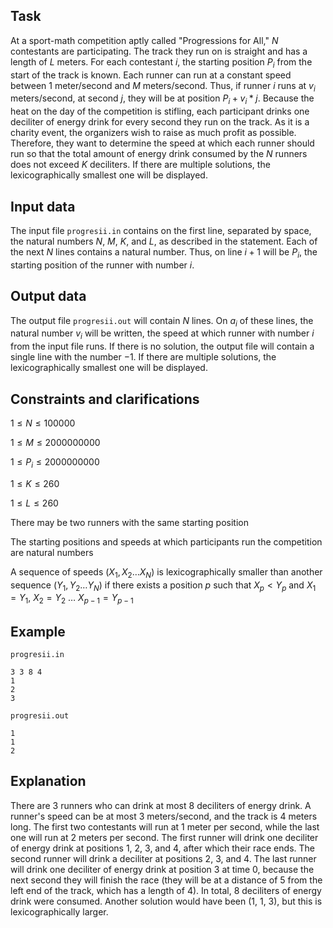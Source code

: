 ## Task

At a sport-math competition aptly called "Progressions for All," $N$ contestants are participating. The track they run on is straight and has a length of $L$ meters. For each contestant $i$, the starting position $P_i$ from the start of the track is known. Each runner can run at a constant speed between $1$ meter/second and $M$ meters/second. Thus, if runner $i$ runs at $v_i$ meters/second, at second $j$, they will be at position $P_i + v_i * j$. Because the heat on the day of the competition is stifling, each participant drinks one deciliter of energy drink for every second they run on the track. As it is a charity event, the organizers wish to raise as much profit as possible. Therefore, they want to determine the speed at which each runner should run so that the total amount of energy drink consumed by the $N$ runners does not exceed $K$ deciliters. If there are multiple solutions, the lexicographically smallest one will be displayed.

## Input data

The input file `progresii.in` contains on the first line, separated by space, the natural numbers $N$, $M$, $K$, and $L$, as described in the statement. Each of the next $N$ lines contains a natural number. Thus, on line $i + 1$ will be $P_i$, the starting position of the runner with number $i$.

## Output data

The output file `progresii.out` will contain $N$ lines. On $a_i$ of these lines, the natural number $v_i$ will be written, the speed at which runner with number $i$ from the input file runs. If there is no solution, the output file will contain a single line with the number $-1$. If there are multiple solutions, the lexicographically smallest one will be displayed.

## Constraints and clarifications

$1 \leq N \leq 100000$

$1 \leq M \leq 2000000000$

$1 \leq P_i \leq 2000000000$

$1 \leq K \leq 260$

$1 \leq L \leq 260$

There may be two runners with the same starting position

The starting positions and speeds at which participants run the competition are natural numbers

A sequence of speeds $(X_1, X_2 \dots X_N)$ is lexicographically smaller than another sequence $(Y_1, Y_2 \dots Y_N)$ if there exists a position $p$ such that $X_p < Y_p$ and $X_1 = Y_1$, $X_2 = Y_2$ $\dots$ $X_{p-1} = Y_{p-1}$

## Example

`progresii.in`
```
3 3 8 4
1
2
3
```

`progresii.out`
```
1
1
2
```

## Explanation

There are 3 runners who can drink at most 8 deciliters of energy drink. A runner's speed can be at most 3 meters/second, and the track is 4 meters long. The first two contestants will run at 1 meter per second, while the last one will run at 2 meters per second. The first runner will drink one deciliter of energy drink at positions 1, 2, 3, and 4, after which their race ends. The second runner will drink a deciliter at positions 2, 3, and 4. The last runner will drink one deciliter of energy drink at position 3 at time 0, because the next second they will finish the race (they will be at a distance of 5 from the left end of the track, which has a length of 4). In total, 8 deciliters of energy drink were consumed. Another solution would have been (1, 1, 3), but this is lexicographically larger.